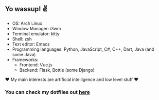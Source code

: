 <h2> Yo wassup! ✌️ </h2>

 
  - OS: Arch Linux
  - Window Manager: i3wm
  - Terminal emulator: kitty
  - Shell: zsh
  - Text editor: Emacs
  - Programming languages:  Python, JavaScript, C#, C++, Dart, Java (and some Java)
  - Frameworks:
    - Frontend: Vue.js
    - Backend: Flask, Bottle (some Django)
   
   
  ❤ My main interests are artificial intelligence and low level stuff ❤
   
  ### You can check my dotfiles out [here](https://github.com/ivche1337/dotfiles)
    
     
